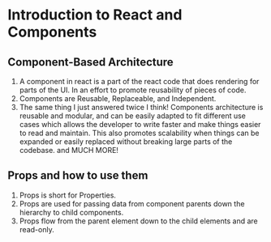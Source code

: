 # Introduction to React and Components

## Component-Based Architecture

1. A component in react is a part of the react code that does rendering for parts of the UI. In an effort to promote reusability of pieces of code.
2. Components are Reusable, Replaceable, and Independent.
3. The same thing I just answered twice I think! Components architecture is reusable and modular, and can be easily adapted to fit different use cases which allows the developer to write faster and make things easier to read and maintain. This also promotes scalability when things can be expanded or easily replaced without breaking large parts of the codebase. and MUCH MORE!

## Props and how to use them

1. Props is short for Properties.
2. Props are used for passing data from component parents down the hierarchy to child components.
3. Props flow from the parent element down to the child elements and are read-only.
